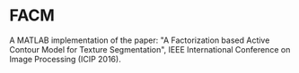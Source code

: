 # FACM
A MATLAB implementation of the paper: "A Factorization based Active Contour Model for Texture Segmentation", IEEE International Conference on Image Processing (ICIP 2016).
